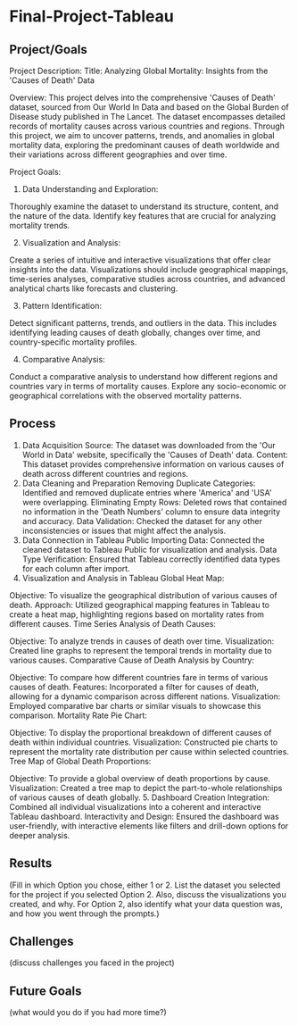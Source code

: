 # Final-Project-Tableau

## Project/Goals
Project Description:
Title: Analyzing Global Mortality: Insights from the 'Causes of Death' Data

Overview:
This project delves into the comprehensive 'Causes of Death' dataset, sourced from Our World In Data and based on the Global Burden of Disease study published in The Lancet. The dataset encompasses detailed records of mortality causes across various countries and regions. Through this project, we aim to uncover patterns, trends, and anomalies in global mortality data, exploring the predominant causes of death worldwide and their variations across different geographies and over time.

Project Goals:
1. Data Understanding and Exploration:

Thoroughly examine the dataset to understand its structure, content, and the nature of the data.
Identify key features that are crucial for analyzing mortality trends.

2. Visualization and Analysis:

Create a series of intuitive and interactive visualizations that offer clear insights into the data.
Visualizations should include geographical mappings, time-series analyses, comparative studies across countries, and advanced analytical charts like forecasts and clustering.

3. Pattern Identification:

Detect significant patterns, trends, and outliers in the data. This includes identifying leading causes of death globally, changes over time, and country-specific mortality profiles.

4. Comparative Analysis:

Conduct a comparative analysis to understand how different regions and countries vary in terms of mortality causes.
Explore any socio-economic or geographical correlations with the observed mortality patterns.

## Process

1. Data Acquisition
Source: The dataset was downloaded from the 'Our World in Data' website, specifically the 'Causes of Death' data.
Content: This dataset provides comprehensive information on various causes of death across different countries and regions.
2. Data Cleaning and Preparation
Removing Duplicate Categories: Identified and removed duplicate entries where 'America' and 'USA' were overlapping.
Eliminating Empty Rows: Deleted rows that contained no information in the 'Death Numbers' column to ensure data integrity and accuracy.
Data Validation: Checked the dataset for any other inconsistencies or issues that might affect the analysis.
3. Data Connection in Tableau Public
Importing Data: Connected the cleaned dataset to Tableau Public for visualization and analysis.
Data Type Verification: Ensured that Tableau correctly identified data types for each column after import.
4. Visualization and Analysis in Tableau
Global Heat Map:

Objective: To visualize the geographical distribution of various causes of death.
Approach: Utilized geographical mapping features in Tableau to create a heat map, highlighting regions based on mortality rates from different causes.
Time Series Analysis of Death Causes:

Objective: To analyze trends in causes of death over time.
Visualization: Created line graphs to represent the temporal trends in mortality due to various causes.
Comparative Cause of Death Analysis by Country:

Objective: To compare how different countries fare in terms of various causes of death.
Features: Incorporated a filter for causes of death, allowing for a dynamic comparison across different nations.
Visualization: Employed comparative bar charts or similar visuals to showcase this comparison.
Mortality Rate Pie Chart:

Objective: To display the proportional breakdown of different causes of death within individual countries.
Visualization: Constructed pie charts to represent the mortality rate distribution per cause within selected countries.
Tree Map of Global Death Proportions:

Objective: To provide a global overview of death proportions by cause.
Visualization: Created a tree map to depict the part-to-whole relationships of various causes of death globally.
5. Dashboard Creation
Integration: Combined all individual visualizations into a coherent and interactive Tableau dashboard.
Interactivity and Design: Ensured the dashboard was user-friendly, with interactive elements like filters and drill-down options for deeper analysis.

## Results
(Fill in which Option you chose, either 1 or 2. List the dataset you selected for the project if you selected Option 2. Also, discuss the visualizations you created, and why. For Option 2, also identify what your data question was, and how you went through the prompts.)

## Challenges 
(discuss challenges you faced in the project)

## Future Goals
(what would you do if you had more time?)
